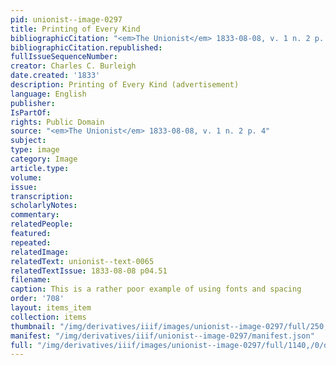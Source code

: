 ```yaml
---
pid: unionist--image-0297
title: Printing of Every Kind
bibliographicCitation: "<em>The Unionist</em> 1833-08-08, v. 1 n. 2 p. 4"
bibliographicCitation.republished: 
fullIssueSequenceNumber: 
creator: Charles C. Burleigh
date.created: '1833'
description: Printing of Every Kind (advertisement)
language: English
publisher: 
IsPartOf: 
rights: Public Domain
source: "<em>The Unionist</em> 1833-08-08, v. 1 n. 2 p. 4"
subject: 
type: image
category: Image
article.type: 
volume: 
issue: 
transcription: 
scholarlyNotes: 
commentary: 
relatedPeople: 
featured: 
repeated: 
relatedImage: 
relatedText: unionist--text-0065
relatedTextIssue: 1833-08-08 p04.51
filename: 
caption: This is a rather poor example of using fonts and spacing
order: '708'
layout: items_item
collection: items
thumbnail: "/img/derivatives/iiif/images/unionist--image-0297/full/250,/0/default.jpg"
manifest: "/img/derivatives/iiif/unionist--image-0297/manifest.json"
full: "/img/derivatives/iiif/images/unionist--image-0297/full/1140,/0/default.jpg"
---
```


